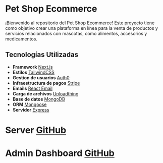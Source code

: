 # Pet Shop Ecommerce

¡Bienvenido al repositorio del Pet Shop Ecommerce! Este proyecto tiene como objetivo crear una plataforma en línea para la venta de productos y servicios relacionados con mascotas, como alimentos, accesorios y medicamentos.

## Tecnologías Utilizadas

- **Framework** [Next.js](https://nextjs.org/)
- **Estilos** [TailwindCSS](https://tailwindcss.com/) 
- **Gestion de usuarios** [Auth0](https://auth0.com/es)
- **Infraestructura de pagos** [Stripe](https://stripe.com/es-us)
- **Emails** [React Email](https://react.email/docs/introduction)
- **Carga de archivos** [Uploadthing](https://uploadthing.com/)
- **Base de datos** [MongoDB](https://www.mongodb.com/)
- **ORM** [Mongoose](https://mongoosejs.com/)
- **Servidor** [Express](https://expressjs.com/)

# Server [GitHub](https://github.com/AngheloAlva/pet-shop-express)
# Admin Dashboard [GitHub](https://github.com/AngheloAlva/pet-shop-admin)